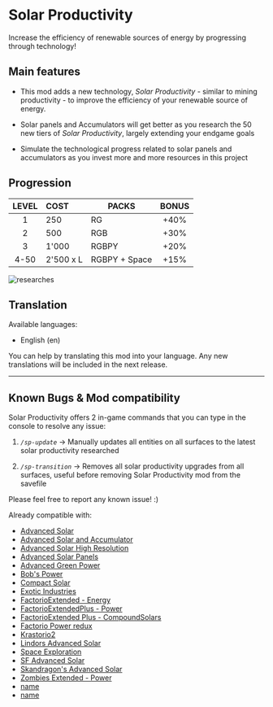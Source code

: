 # **Solar Productivity**

Increase the efficiency of renewable sources of energy by progressing through technology!


## Main features

- This mod adds a new technology, *Solar Productivity* - similar to mining productivity - to improve the efficiency of your renewable source of energy. 

- Solar panels and Accumulators will get better as you research the 50 new tiers of *Solar Productivity*, largely extending your endgame goals

- Simulate the technological progress related to solar panels and accumulators as you invest more and more resources in this project

## Progression

| **LEVEL** | **COST**  | **PACKS**      | **BONUS** |
|:---------:|:----------|----------------|:---------:|
| 1         | 250       | RG             | \+40%     |
| 2         | 500       | RGB            | \+30%     |
| 3         | 1'000     | RGBPY          | \+20%     |
| 4\-50     | 2'500 x L | RGBPY \+ Space | \+15%     |

![researches](https://github.com/RedRafe/solar-productivity/blob/main/archive/researches.png?raw=true)

## Translation
Available languages:
- English (en)

You can help by translating this mod into your language. Any new translations will be included in the next release.

---

## Known Bugs & Mod compatibility
Solar Productivity offers 2 in-game commands that you can type in the console to resolve any issue:

1. *`/sp-update`*  -> Manually updates all entities on all surfaces to the latest solar productivity researched

2. *`/sp-transition`* -> Removes all solar productivity upgrades from all surfaces, useful before removing Solar Productivity mod from the savefile

Please feel free to report any known issue! :) 

Already compatible with:
- [Advanced Solar](https://mods.factorio.com/mod/Advanced-Solar)
- [Advanced Solar and Accumulator](https://mods.factorio.com/mod/Advanced-Solar-and-Accumulator)
- [Advanced Solar High Resolution](https://mods.factorio.com/mod/Advanced-Electric-Revamped-v16)
- [Advanced Solar Panels](https://mods.factorio.com/mod/AdvancedSolarPanels)
- [Advanced Green Power](https://mods.factorio.com/mod/advanced-green-power)
- [Bob's Power](https://mods.factorio.com/mod/bobpower)
- [Compact Solar](https://mods.factorio.com/mod/compact-solar)
- [Exotic Industries](https://mods.factorio.com/mod/exotic-industries)
- [FactorioExtended - Energy](https://mods.factorio.com/mod/FactorioExtended-Energy)
- [FactorioExtendedPlus - Power](https://mods.factorio.com/mod/FactorioExtended-Plus-Power)
- [FactorioExtended Plus - CompoundSolars](https://mods.factorio.com/mod/FactorioExtended-Plus-CompoundSolars)
- [Factorio Power redux](https://mods.factorio.com/mod/Factorio_Power_RE)
- [Krastorio2](https://mods.factorio.com/mod/Krastorio2)
- [Lindors Advanced Solar](https://mods.factorio.com/mod/Lindors-Advanced-Solar)
- [Space Exploration](https://mods.factorio.com/mod/space-exploration)
- [SF Advanced Solar](https://mods.factorio.com/mod/Speckled-advanced-solar)
- [Skandragon's Advanced Solar](https://mods.factorio.com/mod/skan-advanced-solar)
- [Zombies Extended - Power](https://mods.factorio.com/mod/zombiesextended-power)
- [name](https://mods.factorio.com/mod/Advanced-Electric-Revamped-GOR-v16)
- [name](https://mods.factorio.com/mod/Lindors-GOR-Advanced-Solar)
